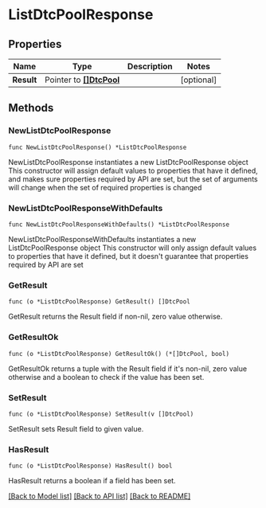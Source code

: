 # ListDtcPoolResponse

## Properties

Name | Type | Description | Notes
------------ | ------------- | ------------- | -------------
**Result** | Pointer to [**[]DtcPool**](DtcPool.md) |  | [optional] 

## Methods

### NewListDtcPoolResponse

`func NewListDtcPoolResponse() *ListDtcPoolResponse`

NewListDtcPoolResponse instantiates a new ListDtcPoolResponse object
This constructor will assign default values to properties that have it defined,
and makes sure properties required by API are set, but the set of arguments
will change when the set of required properties is changed

### NewListDtcPoolResponseWithDefaults

`func NewListDtcPoolResponseWithDefaults() *ListDtcPoolResponse`

NewListDtcPoolResponseWithDefaults instantiates a new ListDtcPoolResponse object
This constructor will only assign default values to properties that have it defined,
but it doesn't guarantee that properties required by API are set

### GetResult

`func (o *ListDtcPoolResponse) GetResult() []DtcPool`

GetResult returns the Result field if non-nil, zero value otherwise.

### GetResultOk

`func (o *ListDtcPoolResponse) GetResultOk() (*[]DtcPool, bool)`

GetResultOk returns a tuple with the Result field if it's non-nil, zero value otherwise
and a boolean to check if the value has been set.

### SetResult

`func (o *ListDtcPoolResponse) SetResult(v []DtcPool)`

SetResult sets Result field to given value.

### HasResult

`func (o *ListDtcPoolResponse) HasResult() bool`

HasResult returns a boolean if a field has been set.


[[Back to Model list]](../README.md#documentation-for-models) [[Back to API list]](../README.md#documentation-for-api-endpoints) [[Back to README]](../README.md)


